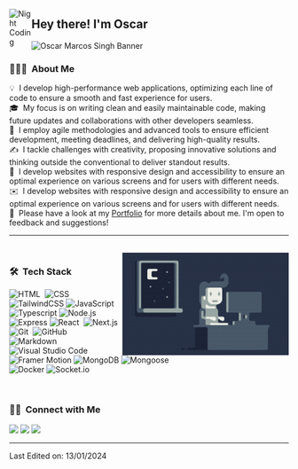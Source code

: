 <!-- ## 👋 &nbsp;Hey there! I'm Oscar -->
<img alt="Night Coding" src="./assets/Hand%20Wave.gif" width='40' align="left"/><h2>Hey there! I'm Oscar</h2>

![Oscar Marcos Singh Banner](https://s3.cubbit.eu/personalpictures/LinkedInBa.png?X-Amz-Algorithm=AWS4-HMAC-SHA256&X-Amz-Content-Sha256=UNSIGNED-PAYLOAD&X-Amz-Credential=qNTsDLxxoUbha4632pNrGUMm5Abs8mV8%2F20240113%2Feu-west-1%2Fs3%2Faws4_request&X-Amz-Date=20240113T112320Z&X-Amz-Expires=3600&X-Amz-Signature=5e764445e67c8988ed4ebc95794f0527bc805888d8ae853f4cd0ba28aa523a3a&X-Amz-SignedHeaders=host&response-content-disposition=inline&x-id=GetObject)



### 👨🏻‍💻 &nbsp;About Me

💡 &nbsp;I develop high-performance web applications, optimizing each line of code to ensure a smooth and fast experience for users.\
🎓 &nbsp;My focus is on writing clean and easily maintainable code, making future updates and collaborations with other developers seamless.\
🌱 &nbsp;I employ agile methodologies and advanced tools to ensure efficient development, meeting deadlines, and delivering high-quality results.\
✍️ &nbsp;I tackle challenges with creativity, proposing innovative solutions and thinking outside the conventional to deliver standout results.\
💬 &nbsp;I develop websites with responsive design and accessibility to ensure an optimal experience on various screens and for users with different needs.\
✉️ &nbsp;I develop websites with responsive design and accessibility to ensure an optimal experience on various screens and for users with different needs.\
📄 &nbsp;Please have a look at my [Portfolio](https://tinomaster.website/) for more details about me. I'm open to feedback and suggestions!
<br>

-----


<br>
<img alt="Night Coding" src="https://raw.githubusercontent.com/AVS1508/AVS1508/master/assets/Night-Coding.gif" align="right"/>

### 🛠 &nbsp;Tech Stack

![HTML](https://img.shields.io/badge/-HTML-05122A?style=flat&logo=HTML5)&nbsp;
![CSS](https://img.shields.io/badge/-CSS-05122A?style=flat&logo=CSS3&logoColor=1572B6)&nbsp;
![TailwindCSS](https://img.shields.io/badge/Tailwind%20CSS-05122A%3Fstyle%3Dflat%26logo%3DHTML5?style=flat&logo=tailwindcss&color=%23142035)
![JavaScript](https://img.shields.io/badge/-JavaScript-05122A?style=flat&logo=javascript)&nbsp;
![Typescript](https://img.shields.io/badge/Typescript-05122A%3Fstyle%3Dflat%26logo%3DHTML5?style=flat&logo=typescript&color=%23142035)
![Node.js](https://img.shields.io/badge/-Node.js-05122A?style=flat&logo=node.js)&nbsp;\
![Express](https://img.shields.io/badge/Express-05122A%3Fstyle%3Dflat%26logo%3DHTML5?style=flat&logo=express&color=%23142035)
![React](https://img.shields.io/badge/-React-05122A?style=flat&logo=react)&nbsp;
![Next.js](https://img.shields.io/badge/Nextjs-05122A%3Fstyle%3Dflat%26logo%3DHTML5?style=flat&logo=Next.js&color=%23142035)
![Git](https://img.shields.io/badge/-Git-05122A?style=flat&logo=git)&nbsp;
![GitHub](https://img.shields.io/badge/-GitHub-05122A?style=flat&logo=github)&nbsp;\
![Markdown](https://img.shields.io/badge/-Markdown-05122A?style=flat&logo=markdown)
![Visual Studio Code](https://img.shields.io/badge/-Visual%20Studio%20Code-05122A?style=flat&logo=visual-studio-code&logoColor=007ACC)&nbsp;
![Framer Motion](https://img.shields.io/badge/Framer%20Motion-05122A%3Fstyle%3Dflat%26logo%3DHTML5?style=flat&logo=framer&color=%23142035)
![MongoDB](https://img.shields.io/badge/MongoDB-05122A%3Fstyle%3Dflat%26logo%3DHTML5?style=flat&logo=mongodb&color=%23142035)
![Mongoose](https://img.shields.io/badge/Mongoose-05122A%3Fstyle%3Dflat%26logo%3DHTML5?style=flat&logo=mongoose&color=%23142035)\
![Docker](https://img.shields.io/badge/Docker-05122A%3Fstyle%3Dflat%26logo%3DHTML5?style=flat&logo=docker&color=%23142035)
![Socket.io](https://img.shields.io/badge/Socket.io-05122A%3Fstyle%3Dflat%26logo%3DHTML5?style=flat&logo=socketdotio&color=%23142035)

<br>

### 🤝🏻 &nbsp;Connect with Me

<p align="start">
<a href="https://tinomaster.website/"><img src="https://img.shields.io/badge/-tinomaster.website-3423A6?style=flat&logo=Google-Chrome&logoColor=white"/></a>
<a href="https://www.linkedin.com/in/oscarmarcosmallon/"><img src="https://img.shields.io/badge/-Oscar%20Marcos-0077B5?style=flat&logo=Linkedin&logoColor=white"/></a>
<a href="mailto:ommallono@gmail"><img src="https://img.shields.io/badge/-ommallono@gmail-D14836?style=flat&logo=Gmail&logoColor=white"/></a>
</p>

-----

Last Edited on: 13/01/2024

